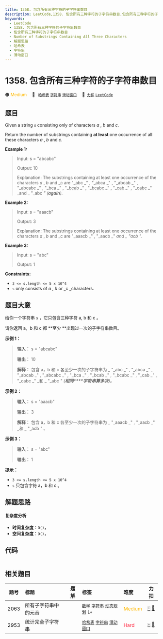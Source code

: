 ```yaml
---
title: 1358. 包含所有三种字符的子字符串数目
description: LeetCode,1358. 包含所有三种字符的子字符串数目,包含所有三种字符的子字符串数目,Number of Substrings Containing All Three Characters,解题思路,哈希表,字符串,滑动窗口
keywords:
  - LeetCode
  - 1358. 包含所有三种字符的子字符串数目
  - 包含所有三种字符的子字符串数目
  - Number of Substrings Containing All Three Characters
  - 解题思路
  - 哈希表
  - 字符串
  - 滑动窗口
---
```


# 1358. 包含所有三种字符的子字符串数目

🟠 <font color=#ffb800>Medium</font>&emsp; 🔖&ensp; [`哈希表`](/tag/hash-table.md) [`字符串`](/tag/string.md) [`滑动窗口`](/tag/sliding-window.md)&emsp; 🔗&ensp;[`力扣`](https://leetcode.cn/problems/number-of-substrings-containing-all-three-characters) [`LeetCode`](https://leetcode.com/problems/number-of-substrings-containing-all-three-characters)

## 题目

Given a string `s` consisting only of characters _a_ , _b_ and _c_.

Return the number of substrings containing **at least**  one occurrence of all
these characters _a_ , _b_ and _c_.



**Example 1:**

> Input: s = "abcabc"
> 
> Output: 10
> 
> Explanation: The substrings containing at least one occurrence of the characters _a_ , _b_  and _c are "_abc _" , "_abca _" , "_abcab _" , "_abcabc _" , "_bca _" , "_bcab _" , "_bcabc _" , "_cab _" , "_cabc _" _and _ "_abc _" _(**again**)_._

**Example 2:**

> Input: s = "aaacb"
> 
> Output: 3
> 
> Explanation: The substrings containing at least one occurrence of the characters _a_ , _b_  and _c are "_aaacb _" , "_aacb _" _and _ "_acb _".___

**Example 3:**

> Input: s = "abc"
> 
> Output: 1

**Constraints:**

  * `3 <= s.length <= 5 x 10^4`
  * `s` only consists of _a_ , _b_ or _c  _characters.


## 题目大意

给你一个字符串 `s` ，它只包含三种字符 a, b 和 c 。

请你返回 a，b 和 c 都 **至少  **出现过一次的子字符串数目。



**示例 1：**

> 
> 
> 
> 
> 
> **输入：** s = "abcabc"
> 
> **输出：** 10
> 
> **解释：** 包含 a，b 和 c 各至少一次的子字符串为 _ "_abc _" , "_abca _" , "_abcab _" , "_abcabc _" , "_bca _" , "_bcab _" , "_bcabc _" , "_cab _" , "_cabc _" _和 _ "_abc _" _(**相同****字符串算多次**)_。_
> 
> 

**示例 2：**

> 
> 
> 
> 
> 
> **输入：** s = "aaacb"
> 
> **输出：** 3
> 
> **解释：** 包含 a，b 和 c 各至少一次的子字符串为 _ "_aaacb _" , "_aacb _" _和 _ "_acb _" 。_
> 
> 

**示例 3：**

> 
> 
> 
> 
> 
> **输入：** s = "abc"
> 
> **输出：** 1
> 
> 



**提示：**

  * `3 <= s.length <= 5 x 10^4`
  * `s` 只包含字符 a，b 和 c 。


## 解题思路

#### 复杂度分析

- **时间复杂度**：`O()`，
- **空间复杂度**：`O()`，

## 代码

```javascript

```

## 相关题目

<!-- prettier-ignore -->
| 题号 | 标题 | 题解 | 标签 | 难度 | 力扣 |
| :------: | :------ | :------: | :------ | :------ | :------: |
| 2063 | 所有子字符串中的元音 |  |  [`数学`](/tag/math.md) [`字符串`](/tag/string.md) [`动态规划`](/tag/dynamic-programming.md) `1+` | <font color=#ffb800>Medium</font> | [🀄️](https://leetcode.cn/problems/vowels-of-all-substrings) [🔗](https://leetcode.com/problems/vowels-of-all-substrings) |
| 2953 | 统计完全子字符串 |  |  [`哈希表`](/tag/hash-table.md) [`字符串`](/tag/string.md) [`滑动窗口`](/tag/sliding-window.md) | <font color=#ff334b>Hard</font> | [🀄️](https://leetcode.cn/problems/count-complete-substrings) [🔗](https://leetcode.com/problems/count-complete-substrings) |